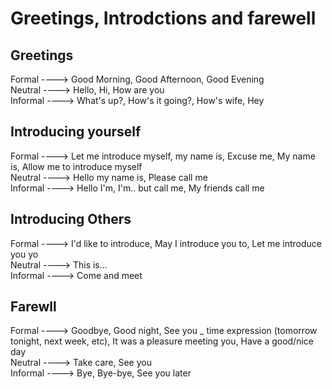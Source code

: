 # Greetings, Introdctions and farewell

## Greetings

Formal ----> Good Morning, Good Afternoon, Good Evening </br>
Neutral ----> Hello, Hi, How are you </br>
Informal ----> What's up?, How's it going?, How's wife, Hey </br>

## Introducing yourself

Formal ----> Let me introduce myself, my name is, Excuse me, My name is, Allow me to introduce myself</br>
Neutral ----> Hello my name is, Please call me </br>
Informal ----> Hello I'm, I'm.. but call me, My friends call me </br>

## Introducing Others

Formal ----> I'd like to introduce, May I introduce you to, Let me introduce you yo </br>
Neutral ----> This is... </br>
Informal ----> Come and meet </br>

## Farewll

Formal ----> Goodbye, Good night, See you _ time expression (tomorrow tonight, next week, etc), It was a pleasure meeting you, Have a good/nice day </br>
Neutral ----> Take care, See you </br>
Informal ----> Bye, Bye-bye, See you later </br>
